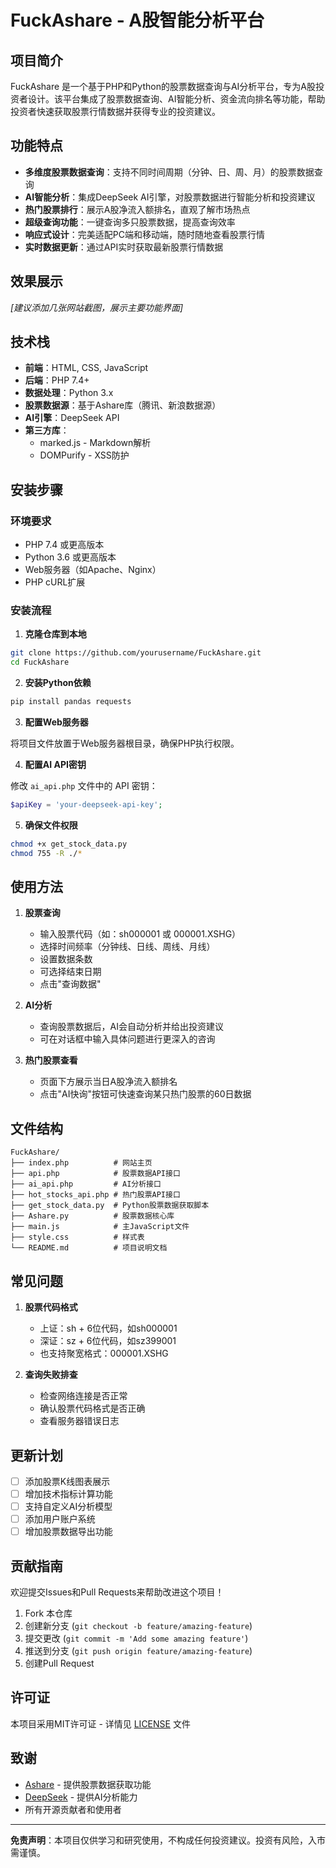 # FuckAshare - A股智能分析平台

## 项目简介

FuckAshare 是一个基于PHP和Python的股票数据查询与AI分析平台，专为A股投资者设计。该平台集成了股票数据查询、AI智能分析、资金流向排名等功能，帮助投资者快速获取股票行情数据并获得专业的投资建议。

## 功能特点

- **多维度股票数据查询**：支持不同时间周期（分钟、日、周、月）的股票数据查询
- **AI智能分析**：集成DeepSeek AI引擎，对股票数据进行智能分析和投资建议
- **热门股票排行**：展示A股净流入额排名，直观了解市场热点
- **超级查询功能**：一键查询多只股票数据，提高查询效率
- **响应式设计**：完美适配PC端和移动端，随时随地查看股票行情
- **实时数据更新**：通过API实时获取最新股票行情数据

## 效果展示

*[建议添加几张网站截图，展示主要功能界面]*

## 技术栈

- **前端**：HTML, CSS, JavaScript
- **后端**：PHP 7.4+
- **数据处理**：Python 3.x
- **股票数据源**：基于Ashare库（腾讯、新浪数据源）
- **AI引擎**：DeepSeek API
- **第三方库**：
  - marked.js - Markdown解析
  - DOMPurify - XSS防护

## 安装步骤

### 环境要求

- PHP 7.4 或更高版本
- Python 3.6 或更高版本
- Web服务器（如Apache、Nginx）
- PHP cURL扩展

### 安装流程

1. **克隆仓库到本地**

```bash
git clone https://github.com/yourusername/FuckAshare.git
cd FuckAshare
```

2. **安装Python依赖**

```bash
pip install pandas requests
```

3. **配置Web服务器**

将项目文件放置于Web服务器根目录，确保PHP执行权限。

4. **配置AI API密钥**

修改 `ai_api.php` 文件中的 API 密钥：

```php
$apiKey = 'your-deepseek-api-key';
```

5. **确保文件权限**

```bash
chmod +x get_stock_data.py
chmod 755 -R ./*
```

## 使用方法

1. **股票查询**
   - 输入股票代码（如：sh000001 或 000001.XSHG）
   - 选择时间频率（分钟线、日线、周线、月线）
   - 设置数据条数
   - 可选择结束日期
   - 点击"查询数据"

2. **AI分析**
   - 查询股票数据后，AI会自动分析并给出投资建议
   - 可在对话框中输入具体问题进行更深入的咨询

3. **热门股票查看**
   - 页面下方展示当日A股净流入额排名
   - 点击"AI快询"按钮可快速查询某只热门股票的60日数据

## 文件结构

```
FuckAshare/
├── index.php          # 网站主页
├── api.php            # 股票数据API接口
├── ai_api.php         # AI分析接口
├── hot_stocks_api.php # 热门股票API接口
├── get_stock_data.py  # Python股票数据获取脚本
├── Ashare.py          # 股票数据核心库
├── main.js            # 主JavaScript文件
├── style.css          # 样式表
└── README.md          # 项目说明文档
```

## 常见问题

1. **股票代码格式**
   - 上证：sh + 6位代码，如sh000001
   - 深证：sz + 6位代码，如sz399001
   - 也支持聚宽格式：000001.XSHG

2. **查询失败排查**
   - 检查网络连接是否正常
   - 确认股票代码格式是否正确
   - 查看服务器错误日志

## 更新计划

- [ ] 添加股票K线图表展示
- [ ] 增加技术指标计算功能
- [ ] 支持自定义AI分析模型
- [ ] 添加用户账户系统
- [ ] 增加股票数据导出功能

## 贡献指南

欢迎提交Issues和Pull Requests来帮助改进这个项目！

1. Fork 本仓库
2. 创建新分支 (`git checkout -b feature/amazing-feature`)
3. 提交更改 (`git commit -m 'Add some amazing feature'`)
4. 推送到分支 (`git push origin feature/amazing-feature`)
5. 创建Pull Request

## 许可证

本项目采用MIT许可证 - 详情见 [LICENSE](LICENSE) 文件

## 致谢

- [Ashare](https://github.com/mpquant/Ashare) - 提供股票数据获取功能
- [DeepSeek](https://www.deepseek.com/) - 提供AI分析能力
- 所有开源贡献者和使用者

---

**免责声明**：本项目仅供学习和研究使用，不构成任何投资建议。投资有风险，入市需谨慎。
